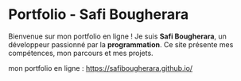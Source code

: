 # Portfolio - Safi Bougherara

Bienvenue sur mon portfolio en ligne ! Je suis **Safi Bougherara**, un développeur passionné par la **programmation**. Ce site présente mes compétences, mon parcours et mes projets.


mon portfolio en ligne : https://safibougherara.github.io/